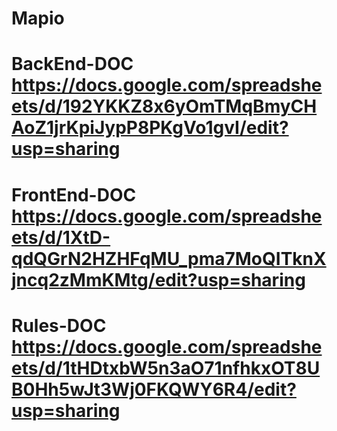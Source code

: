 # Mapio




# BackEnd-DOC https://docs.google.com/spreadsheets/d/192YKKZ8x6yOmTMqBmyCHAoZ1jrKpiJypP8PKgVo1gvI/edit?usp=sharing



# FrontEnd-DOC https://docs.google.com/spreadsheets/d/1XtD-qdQGrN2HZHFqMU_pma7MoQITknXjncq2zMmKMtg/edit?usp=sharing



# Rules-DOC https://docs.google.com/spreadsheets/d/1tHDtxbW5n3aO71nfhkxOT8UB0Hh5wJt3Wj0FKQWY6R4/edit?usp=sharing

